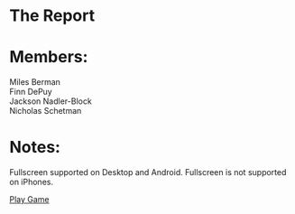 # The Report

# Members:  
Miles Berman  
Finn DePuy  
Jackson Nadler-Block  
Nicholas Schetman  

# Notes:  
Fullscreen supported on Desktop and Android.
Fullscreen is not supported on iPhones.
  
[Play Game](https://finndepuy.github.io/The-Report/)
